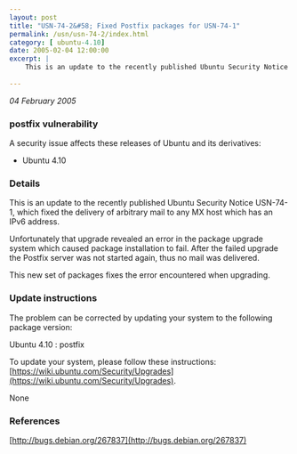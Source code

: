 ```yaml
---
layout: post
title: "USN-74-2&#58; Fixed Postfix packages for USN-74-1"
permalink: /usn/usn-74-2/index.html
category: [ ubuntu-4.10]
date: 2005-02-04 12:00:00
excerpt: |
    This is an update to the recently published Ubuntu Security Notice USN-74-1, which fixed the delivery of arbitrary mail to any MX host which has an IPv6 address.
    
--- 
```

 
 

*04 February 2005*

### postfix vulnerability

A security issue affects these releases of Ubuntu and its derivatives:

* Ubuntu 4.10

### Details

This is an update to the recently published Ubuntu Security Notice USN-74-1, which fixed the delivery of arbitrary mail to any MX host which has an IPv6 address.

Unfortunately that upgrade revealed an error in the package upgrade system which caused package installation to fail. After the failed upgrade the Postfix server was not started again, thus no mail was delivered.

This new set of packages fixes the error encountered when upgrading.

### Update instructions

The problem can be corrected by updating your system to the following package version:

Ubuntu 4.10
 : postfix 

To update your system, please follow these instructions: [https://wiki.ubuntu.com/Security/Upgrades](https://wiki.ubuntu.com/Security/Upgrades).

None

### References

 
 [http://bugs.debian.org/267837](http://bugs.debian.org/267837)
 

